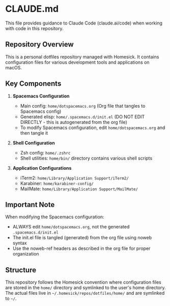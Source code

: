# CLAUDE.md

This file provides guidance to Claude Code (claude.ai/code) when working with code in this repository.

## Repository Overview

This is a personal dotfiles repository managed with Homesick. It contains configuration files for various development tools and applications on macOS.

## Key Components

1. **Spacemacs Configuration**
   - Main config: `home/dotspacemacs.org` (Org file that tangles to Spacemacs config)
   - Generated elisp: `home/.spacemacs.d/init.el` (DO NOT EDIT DIRECTLY - this is autogenerated from the org file)
   - To modify Spacemacs configuration, edit `home/dotspacemacs.org` and then tangle it

2. **Shell Configuration**
   - Zsh config: `home/.zshrc`
   - Shell utilities: `home/bin/` directory contains various shell scripts

3. **Application Configurations**
   - iTerm2: `home/Library/Application Support/iTerm2/`
   - Karabiner: `home/karabiner-config/`
   - MailMate: `home/Library/Application Support/MailMate/`

## Important Note

When modifying the Spacemacs configuration:
- ALWAYS edit `home/dotspacemacs.org`, not the generated `.spacemacs.d/init.el`
- The init.el file is tangled (generated) from the org file using noweb syntax
- Use the noweb-ref headers as described in the org file for proper organization

## Structure

This repository follows the Homesick convention where configuration files are stored in the `home/` directory and symlinked to the user's home directory. The actual files live in `~/.homesick/repos/dotfiles/home/` and are symlinked to `~/`.
